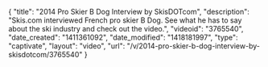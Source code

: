 {
    "title": "2014 Pro Skier B Dog Interview by SkisDOTcom",
    "description": "Skis.com interviewed French pro skier B Dog. See what he has to say about the ski industry and check out the video.",
    "videoid": "3765540",
    "date_created": "1411361092",
    "date_modified": "1418181997",
    "type": "captivate",
    "layout": "video",
    "url": "\/v\/2014-pro-skier-b-dog-interview-by-skisdotcom\/3765540"
}